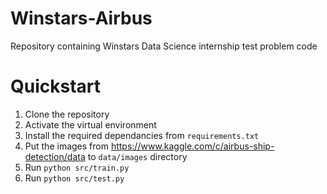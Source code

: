 # Winstars-Airbus
Repository containing Winstars Data Science internship test problem code

# Quickstart
1. Clone the repository
2. Activate the virtual environment
3. Install the required dependancies from `requirements.txt`
4. Put the images from https://www.kaggle.com/c/airbus-ship-detection/data to `data/images` directory
5. Run `python src/train.py`
6. Run `python src/test.py`

